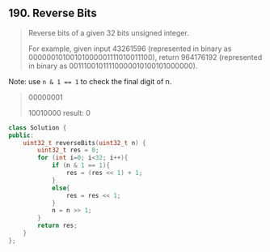 ## 190. Reverse Bits

> Reverse bits of a given 32 bits unsigned integer.
> 
> For example, given input 43261596 (represented in binary as 00000010100101000001111010011100), return 964176192 (represented in binary as 00111001011110000010100101000000).

Note: use ```n & 1 == 1``` to check the final digit of n.

> 00000001
> 
> 10010000   result: 0

```cpp
class Solution {
public:
    uint32_t reverseBits(uint32_t n) {
        uint32_t res = 0;
        for (int i=0; i<32; i++){
            if (n & 1 == 1){
                res = (res << 1) + 1;
            }
            else{
                res = res << 1;
            }
            n = n >> 1;
        }
        return res;
    }
};
```
